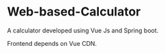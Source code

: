 # Web-based-Calculator
A calculator developed using Vue Js and Spring boot.

Frontend depends on Vue CDN.

